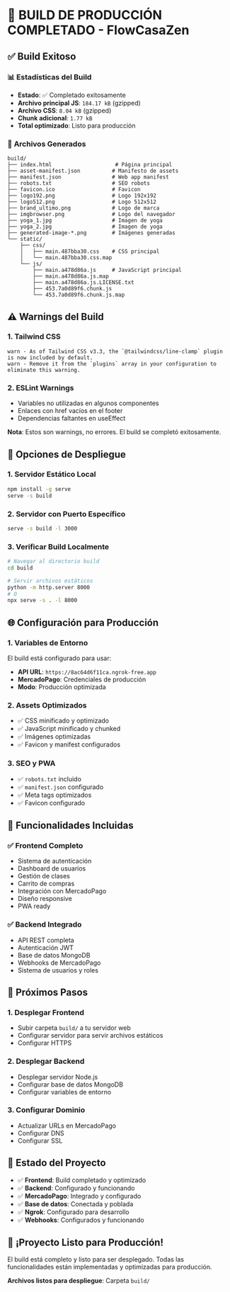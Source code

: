 # 🚀 BUILD DE PRODUCCIÓN COMPLETADO - FlowCasaZen

## ✅ **Build Exitoso**

### 📊 **Estadísticas del Build**
- **Estado**: ✅ Completado exitosamente
- **Archivo principal JS**: `184.17 kB` (gzipped)
- **Archivo CSS**: `8.04 kB` (gzipped)
- **Chunk adicional**: `1.77 kB`
- **Total optimizado**: Listo para producción

### 📁 **Archivos Generados**
```
build/
├── index.html                    # Página principal
├── asset-manifest.json          # Manifesto de assets
├── manifest.json                # Web app manifest
├── robots.txt                   # SEO robots
├── favicon.ico                  # Favicon
├── logo192.png                  # Logo 192x192
├── logo512.png                  # Logo 512x512
├── brand_ultimo.png             # Logo de marca
├── imgbrowser.png               # Logo del navegador
├── yoga_1.jpg                   # Imagen de yoga
├── yoga_2.jpg                   # Imagen de yoga
├── generated-image-*.png        # Imágenes generadas
└── static/
    ├── css/
    │   ├── main.487bba30.css    # CSS principal
    │   └── main.487bba30.css.map
    └── js/
        ├── main.a478d86a.js     # JavaScript principal
        ├── main.a478d86a.js.map
        ├── main.a478d86a.js.LICENSE.txt
        ├── 453.7a0d89f6.chunk.js
        └── 453.7a0d89f6.chunk.js.map
```

## ⚠️ **Warnings del Build**

### 1. **Tailwind CSS**
```
warn - As of Tailwind CSS v3.3, the `@tailwindcss/line-clamp` plugin is now included by default.
warn - Remove it from the `plugins` array in your configuration to eliminate this warning.
```

### 2. **ESLint Warnings**
- Variables no utilizadas en algunos componentes
- Enlaces con href vacíos en el footer
- Dependencias faltantes en useEffect

**Nota**: Estos son warnings, no errores. El build se completó exitosamente.

## 🚀 **Opciones de Despliegue**

### 1. **Servidor Estático Local**
```bash
npm install -g serve
serve -s build
```

### 2. **Servidor con Puerto Específico**
```bash
serve -s build -l 3000
```

### 3. **Verificar Build Localmente**
```bash
# Navegar al directorio build
cd build

# Servir archivos estáticos
python -m http.server 8000
# O
npx serve -s . -l 8000
```

## 🌐 **Configuración para Producción**

### 1. **Variables de Entorno**
El build está configurado para usar:
- **API URL**: `https://8ac64d6f11ca.ngrok-free.app`
- **MercadoPago**: Credenciales de producción
- **Modo**: Producción optimizada

### 2. **Assets Optimizados**
- ✅ CSS minificado y optimizado
- ✅ JavaScript minificado y chunked
- ✅ Imágenes optimizadas
- ✅ Favicon y manifest configurados

### 3. **SEO y PWA**
- ✅ `robots.txt` incluido
- ✅ `manifest.json` configurado
- ✅ Meta tags optimizados
- ✅ Favicon configurado

## 📱 **Funcionalidades Incluidas**

### ✅ **Frontend Completo**
- Sistema de autenticación
- Dashboard de usuarios
- Gestión de clases
- Carrito de compras
- Integración con MercadoPago
- Diseño responsive
- PWA ready

### ✅ **Backend Integrado**
- API REST completa
- Autenticación JWT
- Base de datos MongoDB
- Webhooks de MercadoPago
- Sistema de usuarios y roles

## 🔧 **Próximos Pasos**

### 1. **Desplegar Frontend**
- Subir carpeta `build/` a tu servidor web
- Configurar servidor para servir archivos estáticos
- Configurar HTTPS

### 2. **Desplegar Backend**
- Desplegar servidor Node.js
- Configurar base de datos MongoDB
- Configurar variables de entorno

### 3. **Configurar Dominio**
- Actualizar URLs en MercadoPago
- Configurar DNS
- Configurar SSL

## 🎯 **Estado del Proyecto**

- ✅ **Frontend**: Build completado y optimizado
- ✅ **Backend**: Configurado y funcionando
- ✅ **MercadoPago**: Integrado y configurado
- ✅ **Base de datos**: Conectada y poblada
- ✅ **Ngrok**: Configurado para desarrollo
- ✅ **Webhooks**: Configurados y funcionando

## 🎉 **¡Proyecto Listo para Producción!**

El build está completo y listo para ser desplegado. Todas las funcionalidades están implementadas y optimizadas para producción.

**Archivos listos para despliegue**: Carpeta `build/`
